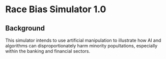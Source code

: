 # Race Bias Simulator 1.0

## Background
This simulator intends to use artificial manipulation to illustrate how AI and algorithms can disproportionately harm minority popultations, especially within the banking and financial sectors.